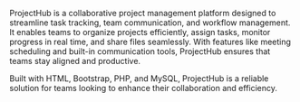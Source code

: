 ProjectHub is a collaborative project management platform designed to streamline task tracking, team communication, and workflow management. It enables teams to organize projects efficiently, assign tasks, monitor progress in real time, and share files seamlessly. With features like meeting scheduling and built-in communication tools, ProjectHub ensures that teams stay aligned and productive.

Built with HTML, Bootstrap, PHP, and MySQL, ProjectHub is a reliable solution for teams looking to enhance their collaboration and efficiency.
